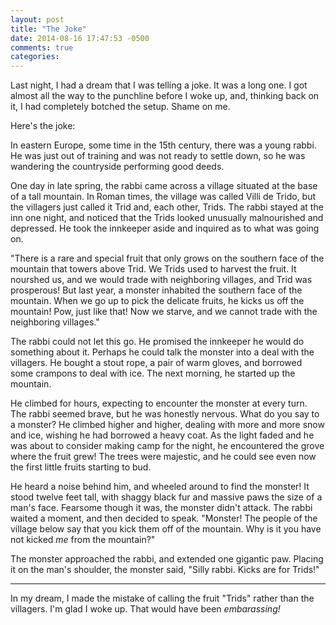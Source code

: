 ```yaml
---
layout: post
title: "The Joke"
date: 2014-08-16 17:47:53 -0500
comments: true
categories: 
---
```


Last night, I had a dream that I was telling a joke. It was a long one. I got almost all the way to the punchline before I woke up, and, thinking back on it, I had completely botched the setup. Shame on me.

Here's the joke:

In eastern Europe, some time in the 15th century, there was a young rabbi. He was just out of training and was not ready to settle down, so he was wandering the countryside performing good deeds.

One day in late spring, the rabbi came across a village situated at the base of a tall mountain. In Roman times, the village was called Villi de Trido, but the villagers just called it Trid and, each other, Trids. The rabbi stayed at the inn one night, and noticed that the Trids looked unusually malnourished and depressed. He took the innkeeper aside and inquired as to what was going on.

"There is a rare and special fruit that only grows on the southern face of the mountain that towers above Trid. We Trids used to harvest the fruit. It nourshed us, and we would trade with neighboring villages, and Trid was prosperous! But last year, a monster inhabited the southern face of the mountain. When we go up to pick the delicate fruits, he kicks us off the mountain! Pow, just like that! Now we starve, and we cannot trade with the neighboring villages."

The rabbi could not let this go. He promised the innkeeper he would do something about it. Perhaps he could talk the monster into a deal with the villagers. He bought a stout rope, a pair of warm gloves, and borrowed some crampons to deal with ice. The next morning, he started up the mountain.

He climbed for hours, expecting to encounter the monster at every turn. The rabbi seemed brave, but he was honestly nervous. What do you say to a monster? He climbed higher and higher, dealing with more and more snow and ice, wishing he had borrowed a heavy coat. As the light faded and he was about to consider making camp for the night, he encountered the grove where the fruit grew! The trees were majestic, and he could see even now the first little fruits starting to bud.

He heard a noise behind him, and wheeled around to find the monster! It stood twelve feet tall, with shaggy black fur and massive paws the size of a man's face. Fearsome though it was, the monster didn't attack. The rabbi waited a moment, and then decided to speak. "Monster! The people of the village below say that you kick them off of the mountain. Why is it you have not kicked _me_ from the mountain?"

The monster approached the rabbi, and extended one gigantic paw. Placing it on the man's shoulder, the monster said, "Silly rabbi. Kicks are for Trids!"

***

In my dream, I made the mistake of calling the fruit "Trids" rather than the villagers. I'm glad I woke up. That would have been *embarassing!*

